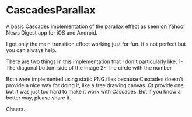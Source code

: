 CascadesParallax
==========================
A basic Cascades implementation of the parallax effect as seen on Yahoo! News Digest app for
iOS and Android.

I got only the main transition effect working just for fun. It's not perfect but you can always help.

There are two things in this implementation that I don't particularly like:
1- The diagonal bottom side of the image
2- The circle with the number

Both were implemented using static PNG files because Cascades doesn't provide a nice way for doing it, like
a free drawing canvas. Qt provide one but it was just too hard to make it work with Cascades.
But if you know a better way, please share it.

Cheers.